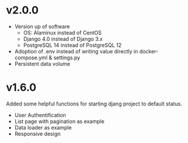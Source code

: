 # v2.0.0
- Version up of software
  - OS: Alaminux instead of CentOS
  - Django 4.0 instead of Django 3.x
  - PostgreSQL 14 instead of PostgreSQL 12
- Adoption of .env instead of writing value directly in docker-compose.yml & settings.py
- Persistent data volume

# v1.6.0
Added some helpful functions for starting djang project to default status.
- User Authentification
- List page with pagination as example
- Data loader as example
- Responsive design
